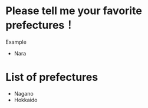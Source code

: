 # Please tell me your favorite prefectures！
Example
- Nara

# List of prefectures
- Nagano
- Hokkaido
